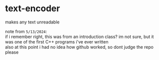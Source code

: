 # text-encoder
makes any text unreadable

note from ``5/13/2024``:  
if i remember right, this was from an introduction class? im not sure, but it was one of the first C++ programs i've ever written  
also at this point i had no idea how github worked, so dont judge the repo please
